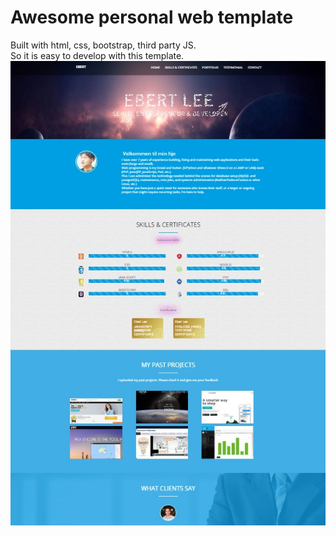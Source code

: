 # Awesome personal web template
Built with html, css, bootstrap, third party JS.<br>
So it is easy to develop with this template.<br>
![Alt text](https://github.com/talent3310/awesomePersonalWebTemplate/blob/master/overview.jpg "Optional title")
<br><br><br>